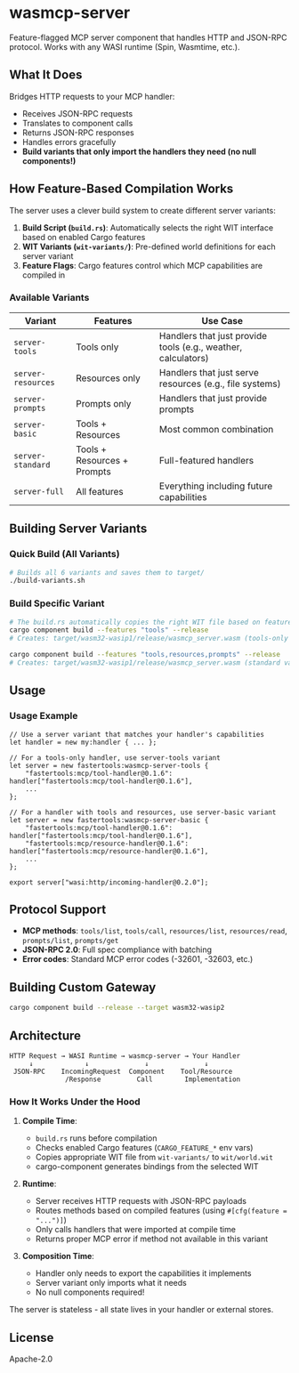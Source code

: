 # wasmcp-server

Feature-flagged MCP server component that handles HTTP and JSON-RPC protocol. Works with any WASI runtime (Spin, Wasmtime, etc.).

## What It Does

Bridges HTTP requests to your MCP handler:
- Receives JSON-RPC requests
- Translates to component calls
- Returns JSON-RPC responses
- Handles errors gracefully
- **Build variants that only import the handlers they need (no null components!)**

## How Feature-Based Compilation Works

The server uses a clever build system to create different server variants:

1. **Build Script (`build.rs`)**: Automatically selects the right WIT interface based on enabled Cargo features
2. **WIT Variants (`wit-variants/`)**: Pre-defined world definitions for each server variant
3. **Feature Flags**: Cargo features control which MCP capabilities are compiled in

### Available Variants

| Variant | Features | Use Case |
|---------|----------|----------|
| `server-tools` | Tools only | Handlers that just provide tools (e.g., weather, calculators) |
| `server-resources` | Resources only | Handlers that just serve resources (e.g., file systems) |
| `server-prompts` | Prompts only | Handlers that just provide prompts |
| `server-basic` | Tools + Resources | Most common combination |
| `server-standard` | Tools + Resources + Prompts | Full-featured handlers |
| `server-full` | All features | Everything including future capabilities |

## Building Server Variants

### Quick Build (All Variants)
```bash
# Builds all 6 variants and saves them to target/
./build-variants.sh
```

### Build Specific Variant
```bash
# The build.rs automatically copies the right WIT file based on features
cargo component build --features "tools" --release
# Creates: target/wasm32-wasip1/release/wasmcp_server.wasm (tools-only variant)

cargo component build --features "tools,resources,prompts" --release  
# Creates: target/wasm32-wasip1/release/wasmcp_server.wasm (standard variant)
```

## Usage

### Usage Example
```wac
// Use a server variant that matches your handler's capabilities
let handler = new my:handler { ... };

// For a tools-only handler, use server-tools variant
let server = new fastertools:wasmcp-server-tools {
    "fastertools:mcp/tool-handler@0.1.6": handler["fastertools:mcp/tool-handler@0.1.6"],
    ...
};

// For a handler with tools and resources, use server-basic variant
let server = new fastertools:wasmcp-server-basic {
    "fastertools:mcp/tool-handler@0.1.6": handler["fastertools:mcp/tool-handler@0.1.6"],
    "fastertools:mcp/resource-handler@0.1.6": handler["fastertools:mcp/resource-handler@0.1.6"],
    ...
};

export server["wasi:http/incoming-handler@0.2.0"];
```

## Protocol Support

- **MCP methods**: `tools/list`, `tools/call`, `resources/list`, `resources/read`, `prompts/list`, `prompts/get`
- **JSON-RPC 2.0**: Full spec compliance with batching
- **Error codes**: Standard MCP error codes (-32601, -32603, etc.)

## Building Custom Gateway

```bash
cargo component build --release --target wasm32-wasip2
```

## Architecture

```
HTTP Request → WASI Runtime → wasmcp-server → Your Handler
     ↓             ↓              ↓              ↓
 JSON-RPC    IncomingRequest  Component    Tool/Resource
              /Response         Call        Implementation
```

### How It Works Under the Hood

1. **Compile Time**: 
   - `build.rs` runs before compilation
   - Checks enabled Cargo features (`CARGO_FEATURE_*` env vars)
   - Copies appropriate WIT file from `wit-variants/` to `wit/world.wit`
   - cargo-component generates bindings from the selected WIT

2. **Runtime**:
   - Server receives HTTP requests with JSON-RPC payloads
   - Routes methods based on compiled features (using `#[cfg(feature = "...")]`)
   - Only calls handlers that were imported at compile time
   - Returns proper MCP error if method not available in this variant

3. **Composition Time**:
   - Handler only needs to export the capabilities it implements
   - Server variant only imports what it needs
   - No null components required!

The server is stateless - all state lives in your handler or external stores.

## License

Apache-2.0